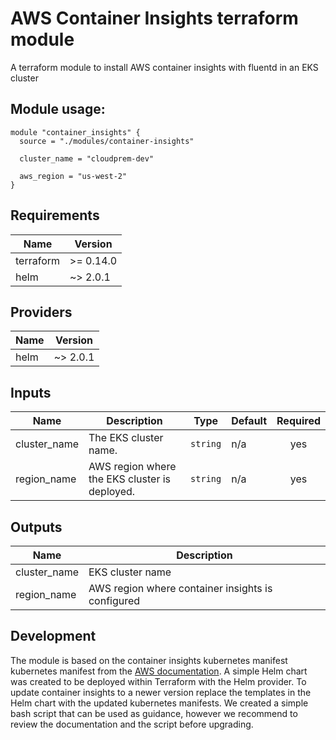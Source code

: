 # AWS Container Insights terraform module

A terraform module to install AWS container insights with fluentd in an EKS cluster

## Module usage:

```hcl
module "container_insights" {
  source = "./modules/container-insights"

  cluster_name = "cloudprem-dev"

  aws_region = "us-west-2"
}
```

<!-- BEGINNING OF PRE-COMMIT-TERRAFORM DOCS HOOK -->
## Requirements

| Name | Version |
|------|---------|
| terraform | >= 0.14.0 |
| helm | ~> 2.0.1 |

## Providers

| Name | Version |
|------|---------|
| helm | ~> 2.0.1 |

## Inputs

| Name | Description | Type | Default | Required |
|------|-------------|------|---------|:--------:|
| cluster\_name | The EKS cluster name. | `string` | n/a | yes |
| region\_name | AWS region where the EKS cluster is deployed. | `string` | n/a | yes |

## Outputs

| Name | Description |
|------|-------------|
| cluster\_name | EKS cluster name |
| region\_name | AWS region where container insights is configured |

<!-- END OF PRE-COMMIT-TERRAFORM DOCS HOOK -->

## Development

The module is based on the container insights kubernetes manifest kubernetes manifest from the [AWS documentation](https://docs.aws.amazon.com/AmazonCloudWatch/latest/monitoring/Container-Insights-setup-EKS-quickstart.html). A simple Helm chart was created to be deployed within Terraform with the Helm provider. To update container insights to a newer version replace the templates in the Helm chart with the updated kubernetes manifests. We created a simple bash script that can be used as guidance, however we recommend to review the documentation and the script before upgrading.